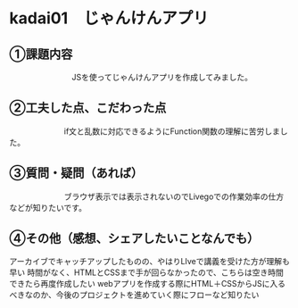 # kadai01　じゃんけんアプリ
## ①課題内容
　　　　　　　　JSを使ってじゃんけんアプリを作成してみました。
## ②工夫した点、こだわった点
　　　　　　　if文と乱数に対応できるようにFunction関数の理解に苦労しました。
## ③質問・疑問（あれば）
　　　　　　　ブラウザ表示では表示されないのでLivegoでの作業効率の仕方などが知りたいです。

## ④その他（感想、シェアしたいことなんでも）
   アーカイブでキャッチアップしたものの、やはりLIveで講義を受けた方が理解も早い
   時間がなく、HTMLとCSSまで手が回らなかったので、こちらは空き時間できたら再度作成したい
   webアプリを作成する際にHTML＋CSSからJSに入るべきなのか、今後のプロジェクトを進めていく際にフローなど知りたい
